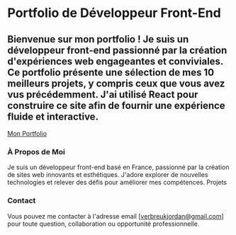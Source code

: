 <h1>Portfolio de Développeur Front-End</h1>

<h2>Bienvenue sur mon portfolio ! Je suis un développeur front-end passionné par la création d'expériences web engageantes et conviviales. Ce portfolio présente une sélection de mes 10 meilleurs projets, y compris ceux que vous avez vus précédemment. J'ai utilisé React pour construire ce site afin de fournir une expérience fluide et interactive.</h2>

<a href="https://jordanklashi.github.io/Create-portfolio/">Mon Portfolio</a>

<h3>À Propos de Moi</h3>

Je suis un développeur front-end basé en France, passionné par la création de sites web innovants et esthétiques. J'adore explorer de nouvelles technologies et relever des défis pour améliorer mes compétences.
Projets

<h3>Contact</h3>

Vous pouvez me contacter à l'adresse email [verbreukjordan@gmail.com] pour toute question, collaboration ou opportunité professionnelle.
